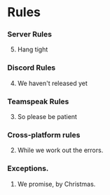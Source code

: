 # Rules

### Server Rules
5. Hang tight

### Discord Rules
4. We haven't released yet

### Teamspeak Rules
3. So please be patient

### Cross-platform rules
2. While we work out the errors.

### Exceptions.
1. We promise, by Christmas.
